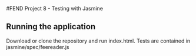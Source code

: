 #FEND Project 8 - Testing with Jasmine

## Running the application

Download or clone the repository and run index.html. Tests are contained in jasmine/spec/feereader.js
